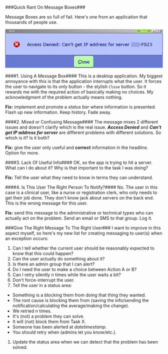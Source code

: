 <!--{Title:"User Interface Fail: Message Boxes With Zero Useful Information",PublishedOn:"Feb 4 2014",Intro:"Rant about message boxes and how they should at least contain good information."}-->

###Quick Rant On Message Boxes###

Message Boxes are so full of fail. Here's one from an application that thousands of people use.  

![](img/user-messaging-fail.png)


####1. Using A Message Box####
  This is a desktop application. My biggest annoyance with this is that the application interrupts what the user. It forces the user to navigate to its only button - the stylish `Close` button. So it rewards me with the required action of basically making no choices. My acknowledgment of the problem actually means nothing.
  
  **Fix:** implement and promote a *status bar* where information is presented. Flash up new information. Keep history. Fade away.
 

####2. Mixed or Confusing Message####
The message mixes 2 different issues and doesn't clarify which is the real issue. ***Access Denied*** and ***Can't get IP address for server*** are different problems with different solutions. 
So which is it? Is it both?

**Fix:** give the user only useful and **correct** information in the headline. Option for more.
 

####3. Lack Of Useful Info####
OK, so the app is trying to hit a server. What can I do about it? Why is that important to the task I was doing?

**Fix:** Tell the user what they need to know in terms they can understand.

 
####4. Is This User The Right Person To Notify?####
No. The user in this case is a clinical user, like a nurse or registration clerk, who only needs to get their job done. They don't know jack about servers on the back end. This is the wrong message for this user.

**Fix:** send this message to the administrative or technical types who can actually act on the problem. Send an email or SMS to that group. Log it.

###Give The Right Message To The Right User###
I want to improve in this aspect myself, so here's my new list for creating messaging to user(s) when an exception occurs:

1. Can I tell whether the current user should be reasonably expected to know that this could happen?
1. Can the user actually do something about it?
1. Is there an admin group that I can alert?
1. Do I need the user to make a choice between Action A or B?
1. Can I retry silently *n* times while the user waits a bit?
1. Don't force-interrupt the user.
1. Tell the user in a status area:
 * Something is a blocking them from doing that thing they wanted.
 * The root cause is blocking them from (saving the info/sending the notification/calculating the average/making the change).
 * We retried *n* times. 
 * It's (not) a problem they can solve.
 * It will (not) block them from Task X.  
 * Someone has been alerted at *datetimestamp*.
 * You should retry when (admins let you know/etc.). 
1. Update the status area when we can detect that the problem has been solved. 

